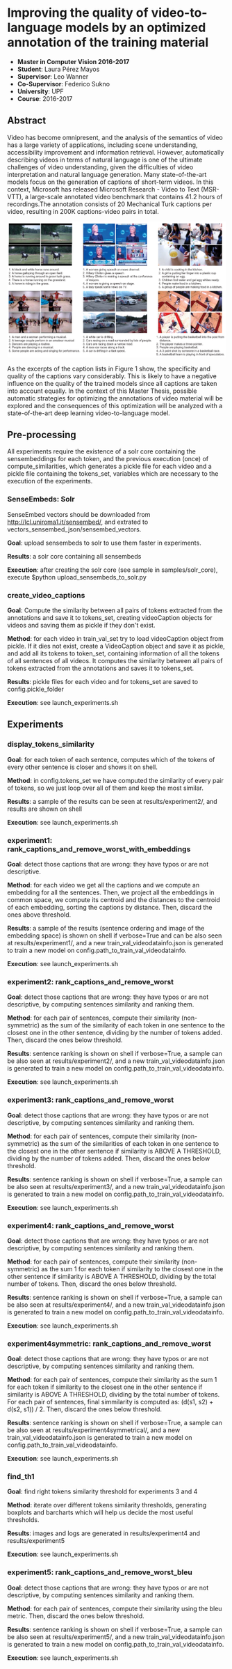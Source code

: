 # Improving the quality of video-to-language models by an optimized annotation of the training material 

* **Master in Computer Vision 2016-2017**
* **Student**: Laura Pérez Mayos
* **Supervisor**: Leo Wanner
* **Co-Supervisor**: Federico Sukno
* **University**: UPF
* **Course**: 2016-2017

## Abstract
 
Video has become omnipresent, and the analysis of the semantics of video has a large variety of applications, including scene understanding, accessibility improvement and information retrieval.  However, automatically describing  videos  in terms of natural  language  is  one  of  the  ultimate challenges of video understanding, given the difficulties of video interpretation and natural language generation. Many state-of-the-art models focus on the generation of captions of short-term videos. In this context, Microsoft has released Microsoft Research - Video to Text (MSR-VTT), a large-scale annotated video benchmark that contains 41.2 hours of recordings.The annotation consists of 20 Mechanical Turk captions per video, resulting in 200K captions-video pairs in total.

![alt text](https://raw.githubusercontent.com/lpmayos/mcv_thesis/master/samples/video_frames.png "MSR-VTT Examples: video frames and annotated sentences")

As the excerpts of the caption lists in Figure 1 show, the specificity and quality of the captions vary considerably. This is likely to have a negative influence on the quality of the trained models since all captions are taken into account equally. In the context of this Master Thesis, possible automatic strategies for optimizing the annotations of video material will be explored and the consequences of this optimization will be analyzed with a state-of-the-art deep learning video-to-language model.


## Pre-processing

All experiments require the existence of a solr core containing the sensembeddings for each token, and the previous execution (once) of compute_similarities, which generates a pickle file for each video and a pickle file containing the tokens_set, variables which are necessary to the execution of the experiments.


### SenseEmbeds: Solr

SenseEmbed vectors should be downloaded from http://lcl.uniroma1.it/sensembed/, and extrated to vectors_sensembed_json/sensembed_vectors.

**Goal**: upload sensembeds to solr to use them faster in experiments.

**Results**: a solr core containing all sensembeds

**Execution**: after creating the solr core (see sample in samples/solr_core), execute $python upload_sensembeds_to_solr.py



### create_video_captions

**Goal**: Compute the similarity between all pairs of tokens extracted from the annotations and save it to tokens_set, creating videoCaption objects for videos and saving them as pickle if they don't exist.

**Method**: for each video in train_val_set try to load videoCaption object from pickle. If it dies not exist, create a VideoCaption object and save it as pickle, and add all its tokens to token_set, containing information of all the tokens of all sentences of all videos. It computes the similarity between all pairs of tokens extracted from the annotations and saves it to tokens_set.

**Results**: pickle files for each video and for tokens_set are saved to config.pickle_folder

**Execution**: see launch_experiments.sh


## Experiments


### display_tokens_similarity

**Goal**: for each token of each sentence, computes which of the tokens of every other sentence is closer and shows it on shell.

**Method**: in config.tokens_set we have computed the similarity of every pair of tokens, so we just loop over all of them and keep the most similar.

**Results**: a sample of the results can be seen at results/experiment2/, and results are shown on shell

**Execution**: see launch_experiments.sh


### experiment1: rank_captions_and_remove_worst_with_embeddings

**Goal**: detect those captions that are wrong: they have typos or are not descriptive.

**Method**: for each video we get all the captions and we compute an embedding for all the sentences. Then, we project all the embeddings in common space, we compute its centroid and the distances to the centroid of each embedding, sorting the captions by distance. Then, discard the ones above threshold.

**Results**: a sample of the results (sentence ordering and image of the embedding space) is shown on shell if verbose=True and can be also seen at results/experiment1/, and a new train_val_videodatainfo.json is generated to train a new model on config.path_to_train_val_videodatainfo.

**Execution**: see launch_experiments.sh


### experiment2: rank_captions_and_remove_worst

**Goal**: detect those captions that are wrong: they have typos or are not descriptive, by computing sentences similarity and ranking them.

**Method**: for each pair of sentences, compute their similarity (non-symmetric) as the sum of the similarity of each token in one sentence to the closest one in the other sentence, dividing by the number of tokens added. Then, discard the ones below threshold.

**Results**: sentence ranking is shown on shell if verbose=True, a sample can be also seen at results/experiment2/, and a new train_val_videodatainfo.json is generated to train a new model on config.path_to_train_val_videodatainfo.

**Execution**: see launch_experiments.sh


### experiment3: rank_captions_and_remove_worst

**Goal**: detect those captions that are wrong: they have typos or are not descriptive, by computing sentences similarity and ranking them.

**Method**: for each pair of sentences, compute their similarity (non-symmetric) as the sum of the similarities of each token in one sentence to the closest one in the other sentence if similarity is ABOVE A THRESHOLD, dividing by the number of tokens added. Then, discard the ones below threshold.

**Results**: sentence ranking is shown on shell if verbose=True, a sample can be also seen at results/experiment3/, and a new train_val_videodatainfo.json is generated to train a new model on config.path_to_train_val_videodatainfo.

**Execution**: see launch_experiments.sh


### experiment4: rank_captions_and_remove_worst

**Goal**: detect those captions that are wrong: they have typos or are not descriptive, by computing sentences similarity and ranking them.

**Method**: for each pair of sentences, compute their similarity (non-symmetric) as the sum 1 for each token if similarity to the closest one in the other sentence if similarity is ABOVE A THRESHOLD, dividing by the total number of tokens. Then, discard the ones below threshold.

**Results**: sentence ranking is shown on shell if verbose=True, a sample can be also seen at results/experiment4/, and a new train_val_videodatainfo.json is generated to train a new model on config.path_to_train_val_videodatainfo.

**Execution**: see launch_experiments.sh


### experiment4symmetric: rank_captions_and_remove_worst

**Goal**: detect those captions that are wrong: they have typos or are not descriptive, by computing sentences similarity and ranking them.

**Method**: for each pair of sentences, compute their similarity as the sum 1 for each token if similarity to the closest one in the other sentence if similarity is ABOVE A THRESHOLD, dividing by the total number of tokens. For each pair of sentences, final simmilarity is computed as: (d(s1, s2) + d(s2, s1)) / 2. Then, discard the ones below threshold.

**Results**: sentence ranking is shown on shell if verbose=True, a sample can be also seen at results/experiment4symmetrical/, and a new train_val_videodatainfo.json is generated to train a new model on config.path_to_train_val_videodatainfo.

**Execution**: see launch_experiments.sh


### find_th1

**Goal**: find right tokens similarity threshold for experiments 3 and 4

**Method**: iterate over different tokens similarity thresholds, generating boxplots and barcharts which will help us decide the most useful thresholds.

**Results**: images and logs are generated in results/experiment4 and results/experiment5

**Execution**: see launch_experiments.sh


### experiment5: rank_captions_and_remove_worst_bleu

**Goal**: detect those captions that are wrong: they have typos or are not descriptive, by computing sentences similarity and ranking them.

**Method**: for each pair of sentences, compute their similarity using the bleu metric. Then, discard the ones below threshold.

**Results**: sentence ranking is shown on shell if verbose=True, a sample can be also seen at results/experiment5/, and a new train_val_videodatainfo.json is generated to train a new model on config.path_to_train_val_videodatainfo.

**Execution**: see launch_experiments.sh

